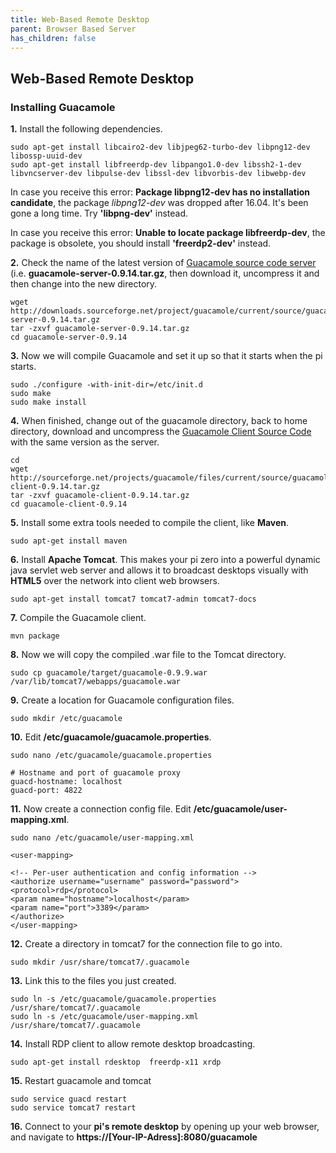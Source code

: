 ```yaml
---
title: Web-Based Remote Desktop
parent: Browser Based Server
has_children: false
---
```


## Web-Based Remote Desktop

### Installing Guacamole
**1.** Install the following dependencies.

```
sudo apt-get install libcairo2-dev libjpeg62-turbo-dev libpng12-dev libossp-uuid-dev
sudo apt-get install libfreerdp-dev libpango1.0-dev libssh2-1-dev libvncserver-dev libpulse-dev libssl-dev libvorbis-dev libwebp-dev
```

In case you receive this error: **Package libpng12-dev has no installation candidate**, the package *libpng12-dev* was dropped after 16.04. It's been gone a long time. Try **'libpng-dev'** instead.

In case you receive this error: **Unable to locate package libfreerdp-dev**, the package is obsolete, you should install **'freerdp2-dev'** instead.

**2.** Check the name of the latest version of [Guacamole source code server](https://sourceforge.net/projects/guacamole/files/current/source/) (i.e. **guacamole-server-0.9.14.tar.gz**, then download it, uncompress it and then change into the new directory.

```
wget http://downloads.sourceforge.net/project/guacamole/current/source/guacamole-server-0.9.14.tar.gz
tar -zxvf guacamole-server-0.9.14.tar.gz
cd guacamole-server-0.9.14
```

**3.** Now we will compile Guacamole and set it up so that it starts when the pi starts.

```
sudo ./configure -with-init-dir=/etc/init.d
sudo make
sudo make install
```

**4.** When finished, change out of the guacamole directory, back to home directory, download and uncompress the [Guacamole Client Source Code](https://sourceforge.net/projects/guacamole/files/current/source/) with the same version as the server.

```
cd
wget http://sourceforge.net/projects/guacamole/files/current/source/guacamole-client-0.9.14.tar.gz
tar -zxvf guacamole-client-0.9.14.tar.gz
cd guacamole-client-0.9.14
```
**5.** Install some extra tools needed to compile the client, like **Maven**.

`sudo apt-get install maven`

**6.** Install **Apache Tomcat**. This makes your pi zero into a powerful dynamic java servlet web server and allows it to broadcast desktops visually with **HTML5** over the network into client web browsers.

`sudo apt-get install tomcat7 tomcat7-admin tomcat7-docs`

**7.** Compile the Guacamole client.

`mvn package`

**8.** Now we will copy the compiled .war file to the Tomcat directory.

`sudo cp guacamole/target/guacamole-0.9.9.war /var/lib/tomcat7/webapps/guacamole.war`

**9.** Create a location for Guacamole configuration files.

`sudo mkdir /etc/guacamole`

**10.** Edit **/etc/guacamole/guacamole.properties**.

`sudo nano /etc/guacamole/guacamole.properties`

```
# Hostname and port of guacamole proxy
guacd-hostname: localhost
guacd-port: 4822
```

**11.** Now create a connection config file. Edit **/etc/guacamole/user-mapping.xml**.

`sudo nano /etc/guacamole/user-mapping.xml`

```
<user-mapping>

<!-- Per-user authentication and config information -->
<authorize username="username" password="password">
<protocol>rdp</protocol>
<param name="hostname">localhost</param>
<param name="port">3389</param>
</authorize>
</user-mapping>
```

**12.** Create a directory in tomcat7 for the connection file to go into.

`sudo mkdir /usr/share/tomcat7/.guacamole`

**13.** Link this to the files you just created.

```
sudo ln -s /etc/guacamole/guacamole.properties /usr/share/tomcat7/.guacamole
sudo ln -s /etc/guacamole/user-mapping.xml /usr/share/tomcat7/.guacamole
```

**14.** Install RDP client to allow remote desktop broadcasting.

`sudo apt-get install rdesktop  freerdp-x11 xrdp`

**15.** Restart guacamole and tomcat

```
sudo service guacd restart
sudo service tomcat7 restart
```

**16.** Connect to your **pi's remote desktop** by opening up your web browser, and navigate to **https://[Your-IP-Adress]:8080/guacamole**

